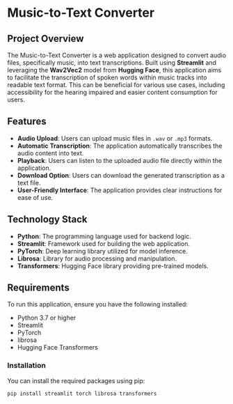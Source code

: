 # Music-to-Text Converter

## Project Overview
The Music-to-Text Converter is a web application designed to convert audio files, specifically music, into text transcriptions. Built using **Streamlit** and leveraging the **Wav2Vec2** model from **Hugging Face**, this application aims to facilitate the transcription of spoken words within music tracks into readable text format. This can be beneficial for various use cases, including accessibility for the hearing impaired and easier content consumption for users.

## Features
- **Audio Upload**: Users can upload music files in `.wav` or `.mp3` formats.
- **Automatic Transcription**: The application automatically transcribes the audio content into text.
- **Playback**: Users can listen to the uploaded audio file directly within the application.
- **Download Option**: Users can download the generated transcription as a text file.
- **User-Friendly Interface**: The application provides clear instructions for ease of use.

## Technology Stack
- **Python**: The programming language used for backend logic.
- **Streamlit**: Framework used for building the web application.
- **PyTorch**: Deep learning library utilized for model inference.
- **Librosa**: Library for audio processing and manipulation.
- **Transformers**: Hugging Face library providing pre-trained models.

## Requirements
To run this application, ensure you have the following installed:
- Python 3.7 or higher
- Streamlit
- PyTorch
- librosa
- Hugging Face Transformers

### Installation
You can install the required packages using pip:

```bash
pip install streamlit torch librosa transformers
